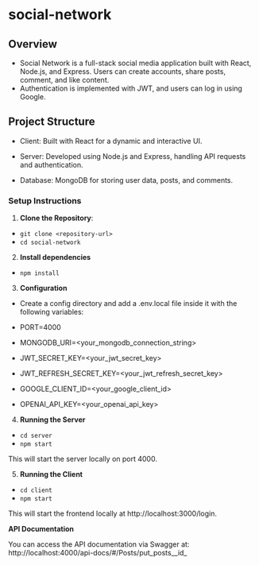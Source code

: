 # social-network

## Overview

- Social Network is a full-stack social media application built with React, Node.js, and Express. Users can create accounts, share posts, comment, and like content.
- Authentication is implemented with JWT, and users can log in using Google.

## Project Structure

- Client: Built with React for a dynamic and interactive UI.

- Server: Developed using Node.js and Express, handling API requests and authentication.

- Database: MongoDB for storing user data, posts, and comments.

### Setup Instructions

1. **Clone the Repository**:

- `git clone <repository-url>`
- `cd social-network`

2. **Install dependencies**

- `npm install`

3. **Configuration**

- Create a config directory and add a .env.local file inside it with the following variables:

- PORT=4000
- MONGODB_URI=<your_mongodb_connection_string>
- JWT_SECRET_KEY=<your_jwt_secret_key>
- JWT_REFRESH_SECRET_KEY=<your_jwt_refresh_secret_key>
- GOOGLE_CLIENT_ID=<your_google_client_id>
- OPENAI_API_KEY=<your_openai_api_key>

4. **Running the Server**

- `cd server`
- `npm start`

This will start the server locally on port 4000.

5. **Running the Client**

- `cd client`
- `npm start`

This will start the frontend locally at http://localhost:3000/login.

**API Documentation**

You can access the API documentation via Swagger at: http://localhost:4000/api-docs/#/Posts/put_posts__id_ 